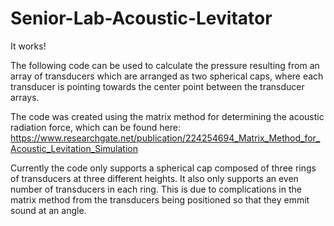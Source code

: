 # Senior-Lab-Acoustic-Levitator
It works!

The following code can be used to calculate the pressure resulting from an array of transducers which are arranged as two spherical caps, where each transducer is pointing towards the center point between the transducer arrays. 

The code was created using the matrix method for determining the acoustic radiation force, which can be found here: https://www.researchgate.net/publication/224254694_Matrix_Method_for_Acoustic_Levitation_Simulation

Currently the code only supports a spherical cap composed of three rings of transducers at three different heights. It also only supports an even number of transducers in each ring. This is due to complications in the matrix method from the transducers being positioned so that they emmit sound at an angle. 

